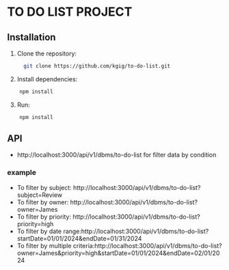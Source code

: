 # TO DO LIST PROJECT
## Installation

1. Clone the repository:
	```bash
      git clone https://github.com/kgig/to-do-list.git
   ```

2. Install dependencies:
```bash
    npm install
```

3. Run:
```bash
    npm install
```

## API
- http://localhost:3000/api/v1/dbms/to-do-list for filter data by condition 

### example 
- To filter by subject: http://localhost:3000/api/v1/dbms/to-do-list?subject=Review
- To filter by owner: http://localhost:3000/api/v1/dbms/to-do-list?owner=James
- To filter by priority: http://localhost:3000/api/v1/dbms/to-do-list?priority=high
- To filter by date range:http://localhost:3000/api/v1/dbms/to-do-list?startDate=01/01/2024&endDate=01/31/2024
- To filter by multiple criteria:http://localhost:3000/api/v1/dbms/to-do-list?owner=James&priority=high&startDate=01/01/2024&endDate=02/01/2024
